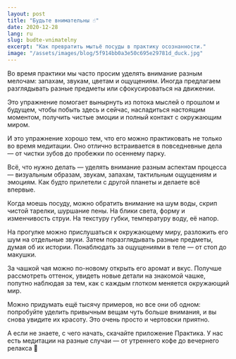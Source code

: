 ```yaml
---
layout: post
title: "Будьте внимательны ☝️"
date: 2020-12-28
lang: ru
slug: budte-vnimatelny
excerpt: "Как превратить мытьё посуды в практику осознанности."
image: "/assets/images/blog/5f914bb0a3e50c695e29781d_duck.jpg"
---
```


Во время практики мы часто просим уделять внимание разным мелочам: запахам, звукам, цветам и ощущениям. Иногда предлагаем разглядывать разные предметы или сфокусироваться на движении.

Это упражнение помогает вынырнуть из потока мыслей о прошлом и будущем, чтобы побыть здесь и сейчас, насладиться настоящим моментом, получить чистые эмоции и полный контакт с окружающим миром.

И это упражнение хорошо тем, что его можно практиковать не только во время медитации. Оно отлично встраивается в повседневные дела — от чистки зубов до пробежки по осеннему парку.

Всё, что нужно делать — уделять внимание разным аспектам процесса — визуальным образам, звукам, запахам, тактильным ощущениям и эмоциям. Как будто прилетели с другой планеты и делаете всё впервые.

Когда моешь посуду, можно обратить внимание на шум воды, скрип чистой тарелки, шуршание пены. На блики света, форму и изменчивость струи. На текстуру губки, температуру воду, её напор.

На прогулке можно прислушаться к окружающему миру, разложить его шум на отдельные звуки. Затем поразглядывать разные предметы, думая об их истории. Понаблюдать за ощущениями в теле — от стоп до макушки.

За чашкой чая можно по-новому открыть его аромат и вкус. Получше рассмотреть оттенок, увидеть новые детали на знакомой чашке, попутно наблюдая за тем, как с каждым глотком меняется окружающий мир.

Можно придумать ещё тысячу примеров, но все они об одном: попробуйте уделить привычным вещам чуть больше внимания, и вы снова увидите их красоту. Это очень просто и чертовски приятно.

А если не знаете, с чего начать, скачайте приложение Практика. У нас есть медитации на разные случаи — от утреннего кофе до вечернего релакса 🤗